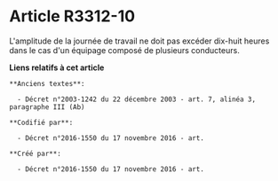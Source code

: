 # Article R3312-10

L'amplitude de la journée de travail ne doit pas excéder dix-huit heures dans le cas d'un équipage composé de plusieurs
conducteurs.

**Liens relatifs à cet article**

	**Anciens textes**:

	  - Décret n°2003-1242 du 22 décembre 2003 - art. 7, alinéa 3, paragraphe III (Ab)

	**Codifié par**:

	  - Décret n°2016-1550 du 17 novembre 2016 - art.

	**Créé par**:

	  - Décret n°2016-1550 du 17 novembre 2016 - art.
